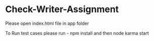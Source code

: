 # Check-Writer-Assignment
Please open index.html file in app folder

To Run test cases please run - npm install and then node karma start
